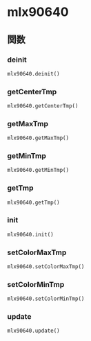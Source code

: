 # mlx90640
## 関数
### deinit
```python
mlx90640.deinit()
```
### getCenterTmp
```python
mlx90640.getCenterTmp()
```
### getMaxTmp
```python
mlx90640.getMaxTmp()
```
### getMinTmp
```python
mlx90640.getMinTmp()
```
### getTmp
```python
mlx90640.getTmp()
```
### init
```python
mlx90640.init()
```
### setColorMaxTmp
```python
mlx90640.setColorMaxTmp()
```
### setColorMinTmp
```python
mlx90640.setColorMinTmp()
```
### update
```python
mlx90640.update()
```
